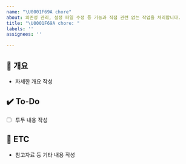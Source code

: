 ```yaml
---
name: "\U0001F69A chore"
about: 의존성 관리, 설정 파일 수정 등 기능과 직접 관련 없는 작업을 처리합니다.
title: "\U0001F69A chore: "
labels: ''
assignees: ''

---
```


## 📝 개요
- 자세한 개요 작성

## ✔️ To-Do
- [ ] 투두 내용 작성

## 👀 ETC
- 참고자료 등 기타 내용 작성
